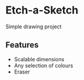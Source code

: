 # Etch-a-Sketch
Simple drawing project
## Features
- Scalable dimensions
- Any selection of colours
- Eraser
